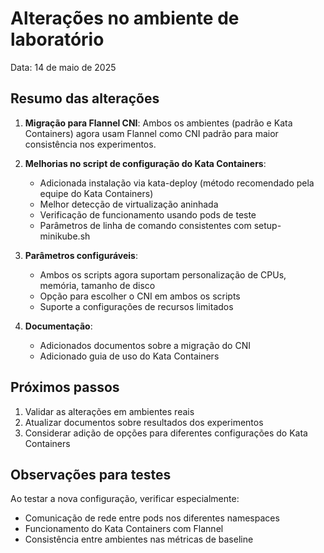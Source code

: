 # Alterações no ambiente de laboratório

Data: 14 de maio de 2025

## Resumo das alterações

1. **Migração para Flannel CNI**: Ambos os ambientes (padrão e Kata Containers) agora usam Flannel como CNI padrão para maior consistência nos experimentos.

2. **Melhorias no script de configuração do Kata Containers**:
   - Adicionada instalação via kata-deploy (método recomendado pela equipe do Kata Containers)
   - Melhor detecção de virtualização aninhada
   - Verificação de funcionamento usando pods de teste
   - Parâmetros de linha de comando consistentes com setup-minikube.sh

3. **Parâmetros configuráveis**:
   - Ambos os scripts agora suportam personalização de CPUs, memória, tamanho de disco
   - Opção para escolher o CNI em ambos os scripts
   - Suporte a configurações de recursos limitados

4. **Documentação**:
   - Adicionados documentos sobre a migração do CNI
   - Adicionado guia de uso do Kata Containers

## Próximos passos

1. Validar as alterações em ambientes reais
2. Atualizar documentos sobre resultados dos experimentos
3. Considerar adição de opções para diferentes configurações do Kata Containers

## Observações para testes

Ao testar a nova configuração, verificar especialmente:

- Comunicação de rede entre pods nos diferentes namespaces
- Funcionamento do Kata Containers com Flannel
- Consistência entre ambientes nas métricas de baseline
